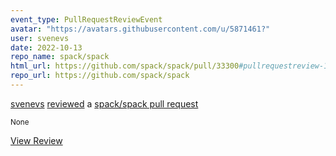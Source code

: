 ```yaml
---
event_type: PullRequestReviewEvent
avatar: "https://avatars.githubusercontent.com/u/5871461?"
user: svenevs
date: 2022-10-13
repo_name: spack/spack
html_url: https://github.com/spack/spack/pull/33300#pullrequestreview-1141631079
repo_url: https://github.com/spack/spack
---
```


<a href='https://github.com/svenevs' target='_blank'>svenevs</a> <a href='https://github.com/spack/spack/pull/33300#pullrequestreview-1141631079' target='_blank'>reviewed</a> a <a href='https://github.com/spack/spack/pull/33300' target='_blank'>spack/spack pull request</a>

<small>None</small>

<a href='https://github.com/spack/spack/pull/33300#pullrequestreview-1141631079' target='_blank'>View Review</a>